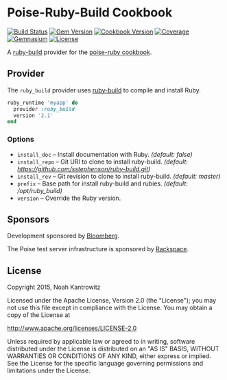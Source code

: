 # Poise-Ruby-Build Cookbook

[![Build Status](https://img.shields.io/travis/poise/poise-ruby-build.svg)](https://travis-ci.org/poise/poise-ruby-build)
[![Gem Version](https://img.shields.io/gem/v/poise-ruby-build.svg)](https://rubygems.org/gems/poise-ruby-build)
[![Cookbook Version](https://img.shields.io/cookbook/v/poise-ruby-build.svg)](https://supermarket.chef.io/cookbooks/poise-ruby-build)
[![Coverage](https://img.shields.io/codecov/c/github/poise/poise-ruby-build.svg)](https://codecov.io/github/poise/poise-ruby-build)
[![Gemnasium](https://img.shields.io/gemnasium/poise/poise-ruby-build.svg)](https://gemnasium.com/poise/poise-ruby-build)
[![License](https://img.shields.io/badge/license-Apache_2-blue.svg)](https://www.apache.org/licenses/LICENSE-2.0)

A [ruby-build](https://github.com/sstephenson/ruby-build) provider for the
[poise-ruby cookbook](https://github.com/poise/poise-ruby).

## Provider

The `ruby_build` provider uses [ruby-build](https://github.com/sstephenson/ruby-build)
to compile and install Ruby.

```ruby
ruby_runtime 'myapp' do
  provider :ruby_build
  version '2.1'
end
```

### Options

* `install_doc` – Install documentation with Ruby. *(default: false)*
* `install_repo` – Git URI to clone to install ruby-build. *(default: https://github.com/sstephenson/ruby-build.git)*
* `install_rev` – Git revision to clone to install ruby-build. *(default: master)*
* `prefix` – Base path for install ruby-build and rubies. *(default: /opt/ruby_build)*
* `version` – Override the Ruby version.

## Sponsors

Development sponsored by [Bloomberg](http://www.bloomberg.com/company/technology/).

The Poise test server infrastructure is sponsored by [Rackspace](https://rackspace.com/).

## License

Copyright 2015, Noah Kantrowitz

Licensed under the Apache License, Version 2.0 (the "License");
you may not use this file except in compliance with the License.
You may obtain a copy of the License at

http://www.apache.org/licenses/LICENSE-2.0

Unless required by applicable law or agreed to in writing, software
distributed under the License is distributed on an "AS IS" BASIS,
WITHOUT WARRANTIES OR CONDITIONS OF ANY KIND, either express or implied.
See the License for the specific language governing permissions and
limitations under the License.
